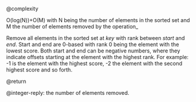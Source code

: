 @complexity

O(log(N))+O(M) with N being the number of elements in the
sorted set and M the number of elements removed by the operation_

Remove all elements in the sorted set at _key_ with rank between _start_ and _end_. Start and end are 0-based with rank 0 being the element with the lowest score. Both start and end can be negative numbers, where they indicate offsets starting at the element with the highest rank. For example: -1 is the element with the highest score, -2 the element with the second highest score and so forth.

@return

@integer-reply: the number of elements removed.
